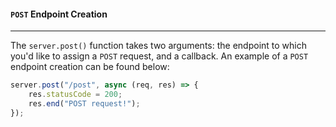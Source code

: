 #### `POST` Endpoint Creation

---
The `server.post()` function takes two arguments: the endpoint to which you'd like to assign a `POST` request, and a callback. An example of a `POST` endpoint creation can be found below:<br>
```js
server.post("/post", async (req, res) => {
    res.statusCode = 200;
    res.end("POST request!");
});
```